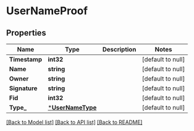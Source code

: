 # UserNameProof

## Properties
Name | Type | Description | Notes
------------ | ------------- | ------------- | -------------
**Timestamp** | **int32** |  | [default to null]
**Name** | **string** |  | [default to null]
**Owner** | **string** |  | [default to null]
**Signature** | **string** |  | [default to null]
**Fid** | **int32** |  | [default to null]
**Type_** | [***UserNameType**](UserNameType.md) |  | [default to null]

[[Back to Model list]](../README.md#documentation-for-models) [[Back to API list]](../README.md#documentation-for-api-endpoints) [[Back to README]](../README.md)

